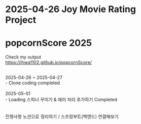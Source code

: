 # 2025-04-26 Joy Movie Rating Project
# popcornScore 2025
Check my output
<br />
https://jhwa1102.github.io/popcornScore/

<br />
2025-04-26 ~ 2025-04-27
<br />
- Clone coding completed
<br />
<br />
2025-05-01
<br />
- Loading 스피너 꾸미기 & 에러 처리 추가하기 Completed
<br />
<br />
<br />
진행사항 노션으로 정리하기 / 스프링부트(백엔드) 연결해보기 
<br />


 
